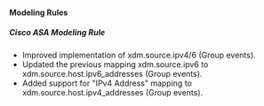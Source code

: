 #### Modeling Rules
##### Cisco ASA Modeling Rule
- Improved implementation of xdm.source.ipv4/6 (Group events).
- Updated the previous mapping xdm.source.ipv6 to xdm.source.host.ipv6_addresses (Group events).
- Added support for "IPv4 Address" mapping to xdm.source.host.ipv4_addresses (Group events).
